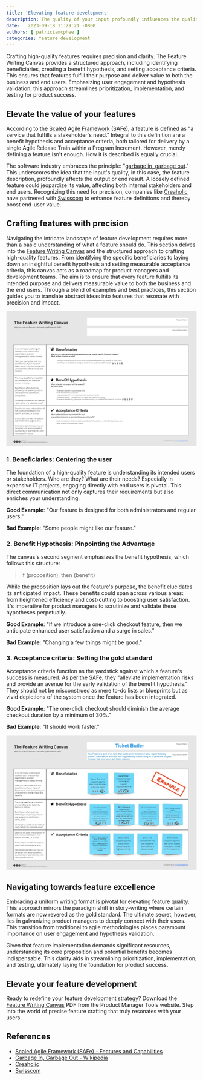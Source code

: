 ```yaml
---
title: 'Elevating feature development'
description: The quality of your input profoundly influences the quality of the output. In the context of features, a poorly defined one can undermine its value, affecting not just internal stakeholders but, more critically, end users.
date:   2023-09-18 11:29:21 -0800
authors: [ patriciamcphee ]
categories: feature development
---
```


Crafting high-quality features requires precision and clarity. The Feature Writing Canvas provides a structured approach, including identifying beneficiaries, creating a benefit hypothesis, and setting acceptance criteria. This ensures that features fulfill their purpose and deliver value to both the business and end users. Emphasizing user engagement and hypothesis validation, this approach streamlines prioritization, implementation, and testing for product success.

<!--truncate-->

## Elevate the value of your features

According to the [Scaled Agile Framework (SAFe)](https://www.scaledagileframework.com/features-and-capabilities/), a feature is defined as "a service that fulfills a stakeholder's need." Integral to this definition are a benefit hypothesis and acceptance criteria, both tailored for delivery by a single Agile Release Train within a Program Increment. However, merely defining a feature isn't enough. How it is described is equally crucial.

The software industry embraces the principle: "[garbage in, garbage out](https://en.wikipedia.org/wiki/Garbage_in,_garbage_out)." This underscores the idea that the input's quality, in this case, the feature description, profoundly affects the output or end result. A loosely defined feature could jeopardize its value, affecting both internal stakeholders and end users. Recognizing this need for precision, companies like [Creaholic](https://creaholic.com/) have partnered with [Swisscom](https://www.swisscom.ch/) to enhance feature definitions and thereby boost end-user value.

## Crafting features with precision

Navigating the intricate landscape of feature development requires more than a basic understanding of what a feature should do. This section delves into the [Feature Writing Canvas](https://productmanagertools.io/feature-writing-canvas.html) and the  structured approach to crafting high-quality features. From identifying the specific beneficiaries to laying down an insightful benefit hypothesis and setting measurable acceptance criteria, this canvas acts as a roadmap for product managers and development teams. The aim is to ensure that every feature fulfills its intended purpose and delivers measurable value to both the business and the end users. Through a blend of examples and best practices, this section guides you to translate abstract ideas into features that resonate with precision and impact.

![](./images/feature-writing-template.jpg)

### 1. Beneficiaries: Centering the user

The foundation of a high-quality feature is understanding its intended users or stakeholders. Who are they? What are their needs? Especially in expansive IT projects, engaging directly with end users is pivotal. This direct communication not only captures their requirements but also enriches your understanding.

**Good Example**: "Our feature is designed for both administrators and regular users."  

**Bad Example**: "Some people might like our feature."

### 2. Benefit Hypothesis: Pinpointing the Advantage

The canvas's second segment emphasizes the benefit hypothesis, which follows this structure: 

> If (proposition), then (benefit)

While the proposition lays out the feature's purpose, the benefit elucidates its anticipated impact. These benefits could span across various areas: from heightened efficiency and cost-cutting to boosting user satisfaction. It's imperative for product managers to scrutinize and validate these hypotheses perpetually.

**Good Example**: "If we introduce a one-click checkout feature, then we anticipate enhanced user satisfaction and a surge in sales."  

**Bad Example**: "Changing a few things might be good."

### 3. Acceptance criteria: Setting the gold standard

Acceptance criteria function as the yardstick against which a feature's success is measured. As per the SAFe, they "alleviate implementation risks and provide an avenue for the early validation of the benefit hypothesis." They should not be misconstrued as mere to-do lists or blueprints but as vivid depictions of the system once the feature has been integrated.

**Good Example**: "The one-click checkout should diminish the average checkout duration by a minimum of 30%."  

**Bad Example**: "It should work faster."

![](./images/the-feature-writing-canvas.jpg)

## Navigating towards feature excellence

Embracing a uniform writing format is pivotal for elevating feature quality. This approach mirrors the paradigm shift in story-writing where certain formats are now revered as the gold standard. The ultimate secret, however, lies in galvanizing product managers to deeply connect with their users. This transition from traditional to agile methodologies places paramount importance on user engagement and hypothesis validation.

Given that feature implementation demands significant resources, understanding its core proposition and potential benefits becomes indispensable. This clarity aids in streamlining prioritization, implementation, and testing, ultimately laying the foundation for product success.

## Elevate your feature development

Ready to redefine your feature development strategy? Download the [Feature Writing Canvas](https://productmanagertools.io/feature-writing-canvas.html) PDF from the Product Manager Tools website. Step into the world of precise feature crafting that truly resonates with your users.

## References

- [Scaled Agile Framework (SAFe) - Features and Capabilities](https://www.scaledagileframework.com/features-and-capabilities/)
- [Garbage In, Garbage Out - Wikipedia](https://en.wikipedia.org/wiki/Garbage_in,_garbage_out)
- [Creaholic](https://creaholic.com/)
- [Swisscom](https://www.swisscom.ch/)

